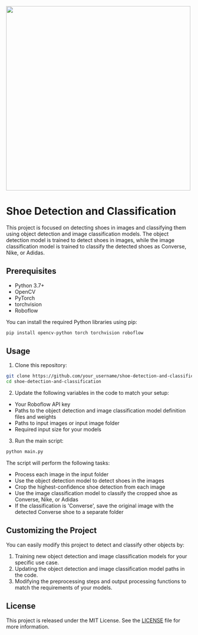 <img src = https://user-images.githubusercontent.com/35541449/235310516-b11d07ac-f3e6-489d-b9bb-a1ad367c0829.png width="500">

# Shoe Detection and Classification

This project is focused on detecting shoes in images and classifying them using object detection and image classification models. The object detection model is trained to detect shoes in images, while the image classification model is trained to classify the detected shoes as Converse, Nike, or Adidas.

## Prerequisites

- Python 3.7+
- OpenCV
- PyTorch
- torchvision
- Roboflow

You can install the required Python libraries using pip:

```bash
pip install opencv-python torch torchvision roboflow
```

## Usage

1. Clone this repository:

```bash
git clone https://github.com/your_username/shoe-detection-and-classification.git
cd shoe-detection-and-classification
```

2. Update the following variables in the code to match your setup:

- Your Roboflow API key
- Paths to the object detection and image classification model definition files and weights
- Paths to input images or input image folder
- Required input size for your models

3. Run the main script:

```bash
python main.py
```

The script will perform the following tasks:

- Process each image in the input folder
- Use the object detection model to detect shoes in the images
- Crop the highest-confidence shoe detection from each image
- Use the image classification model to classify the cropped shoe as Converse, Nike, or Adidas
- If the classification is 'Converse', save the original image with the detected Converse shoe to a separate folder

## Customizing the Project

You can easily modify this project to detect and classify other objects by:

1. Training new object detection and image classification models for your specific use case.
2. Updating the object detection and image classification model paths in the code.
3. Modifying the preprocessing steps and output processing functions to match the requirements of your models.

## License

This project is released under the MIT License. See the [LICENSE](https://opensource.org/license/mit/) file for more information.
